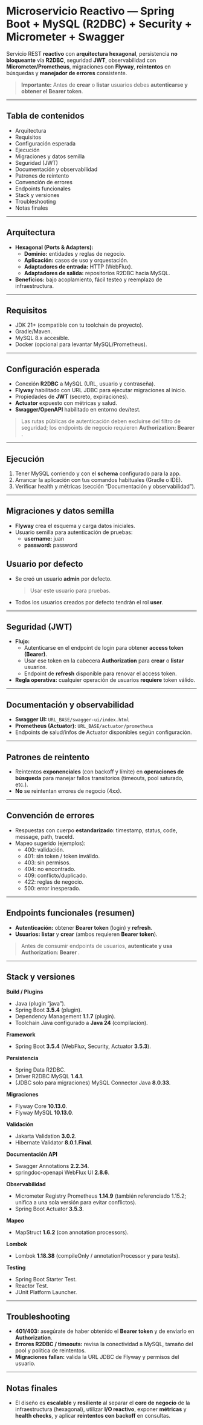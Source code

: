 # Microservicio Reactivo — Spring Boot + MySQL (R2DBC) + Security + Micrometer + Swagger

Servicio REST **reactivo** con **arquitectura hexagonal**, persistencia **no bloqueante** vía **R2DBC**, seguridad **JWT**, observabilidad con **Micrometer/Prometheus**, migraciones con **Flyway**, **reintentos** en búsquedas y **manejador de errores** consistente.

> **Importante:** Antes de **crear** o **listar** usuarios debes **autenticarse y obtener el Bearer token**.

---

## Tabla de contenidos
- Arquitectura
- Requisitos
- Configuración esperada
- Ejecución
- Migraciones y datos semilla
- Seguridad (JWT)
- Documentación y observabilidad
- Patrones de reintento
- Convención de errores
- Endpoints funcionales
- Stack y versiones 
- Troubleshooting
- Notas finales

---

## Arquitectura
- **Hexagonal (Ports & Adapters):**
    - **Dominio:** entidades y reglas de negocio.
    - **Aplicación:** casos de uso y orquestación.
    - **Adaptadores de entrada:** HTTP (WebFlux).
    - **Adaptadores de salida:** repositorios R2DBC hacia MySQL.
- **Beneficios:** bajo acoplamiento, fácil testeo y reemplazo de infraestructura.

---

## Requisitos
- JDK 21+ (compatible con tu toolchain de proyecto).
- Gradle/Maven.
- MySQL 8.x accesible.
- Docker (opcional para levantar MySQL/Prometheus).

---

## Configuración esperada
- Conexión **R2DBC** a MySQL (URL, usuario y contraseña).
- **Flyway** habilitado con URL JDBC para ejecutar migraciones al inicio.
- Propiedades de **JWT** (secreto, expiraciones).
- **Actuator** expuesto con métricas y salud.
- **Swagger/OpenAPI** habilitado en entorno dev/test.

> Las rutas públicas de autenticación deben excluirse del filtro de seguridad; los endpoints de negocio requieren **Authorization: Bearer <token>**.

---

## Ejecución
1. Tener MySQL corriendo y con el **schema** configurado para la app.
2. Arrancar la aplicación con tus comandos habituales (Gradle o IDE).
3. Verificar health y métricas (sección “Documentación y observabilidad”).

---

## Migraciones y datos semilla
- **Flyway** crea el esquema y carga datos iniciales.
- Usuario semilla para autenticación de pruebas:
    - **username:** juan
    - **password:** password
## Usuario por defecto

- Se creó un usuario **admin** por defecto.
  > Usar este usuario para pruebas.

- Todos los usuarios creados por defecto tendrán el rol **user**.
---

## Seguridad (JWT)
- **Flujo:**
    - Autenticarse en el endpoint de login para obtener **access token (Bearer)**.
    - Usar ese token en la cabecera **Authorization** para **crear** o **listar** usuarios.
    - Endpoint de **refresh** disponible para renovar el access token.
- **Regla operativa:** cualquier operación de usuarios **requiere** token válido.

---

## Documentación y observabilidad
- **Swagger UI:** `URL_BASE/swagger-ui/index.html`
- **Prometheus (Actuator):** `URL_BASE/actuator/prometheus`
- Endpoints de salud/infos de Actuator disponibles según configuración.

---

## Patrones de reintento
- Reintentos **exponenciales** (con backoff y límite) en **operaciones de búsqueda** para manejar fallos transitorios (timeouts, pool saturado, etc.).
- **No** se reintentan errores de negocio (4xx).

---

## Convención de errores
- Respuestas con cuerpo **estandarizado**: timestamp, status, code, message, path, traceId.
- Mapeo sugerido (ejemplos):
    - 400: validación.
    - 401: sin token / token inválido.
    - 403: sin permisos.
    - 404: no encontrado.
    - 409: conflicto/duplicado.
    - 422: reglas de negocio.
    - 500: error inesperado.

---

## Endpoints funcionales (resumen)
- **Autenticación:** obtener **Bearer token** (login) y **refresh**.
- **Usuarios:** **listar** y **crear** (ambos requieren **Bearer token**).

> Antes de consumir endpoints de usuarios, **autentícate y usa Authorization: Bearer <token>**.

---

## Stack y versiones
**Build / Plugins**
- Java (plugin “java”).
- Spring Boot **3.5.4** (plugin).
- Dependency Management **1.1.7** (plugin).
- Toolchain Java configurado a **Java 24** (compilación).

**Framework**
- Spring Boot **3.5.4** (WebFlux, Security, Actuator **3.5.3**).

**Persistencia**
- Spring Data R2DBC.
- Driver R2DBC MySQL **1.4.1**.
- (JDBC solo para migraciones) MySQL Connector Java **8.0.33**.

**Migraciones**
- Flyway Core **10.13.0**.
- Flyway MySQL **10.13.0**.

**Validación**
- Jakarta Validation **3.0.2**.
- Hibernate Validator **8.0.1.Final**.

**Documentación API**
- Swagger Annotations **2.2.34**.
- springdoc-openapi WebFlux UI **2.8.6**.

**Observabilidad**
- Micrometer Registry Prometheus **1.14.9** (también referenciado 1.15.2; unifica a una sola versión para evitar conflictos).
- Spring Boot Actuator **3.5.3**.

**Mapeo**
- MapStruct **1.6.2** (con annotation processors).

**Lombok**
- Lombok **1.18.38** (compileOnly / annotationProcessor y para tests).

**Testing**
- Spring Boot Starter Test.
- Reactor Test.
- JUnit Platform Launcher.


---

## Troubleshooting
- **401/403:** asegúrate de haber obtenido el **Bearer token** y de enviarlo en **Authorization**.
- **Errores R2DBC / timeouts:** revisa la conectividad a MySQL, tamaño del pool y política de reintentos.
- **Migraciones fallan:** valida la URL JDBC de Flyway y permisos del usuario.

---

## Notas finales
- El diseño es **escalable** y **resiliente** al separar el **core de negocio** de la infraestructura (hexagonal), utilizar **I/O reactivo**, exponer **métricas** y **health checks**, y aplicar **reintentos con backoff** en consultas.
